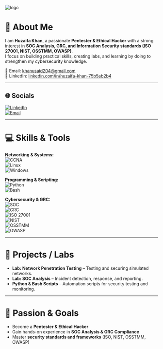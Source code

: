 ![logo](https://i.pinimg.com/originals/e9/ea/34/e9ea347d7bc199e10ac7f1592ce8abe5.gif)

# 💫 About Me  

I am **Huzaifa Khan**, a passionate **Pentester & Ethical Hacker** with a strong interest in **SOC Analysis, GRC, and Information Security standards (ISO 27001, NIST, OSSTMM, OWASP)**.  
I focus on building practical skills, creating labs, and learning by doing to strengthen my cybersecurity knowledge.  

📧 Email: [khanusaid204@gmail.com](mailto:khanusaid204@gmail.com)  
🔗 LinkedIn: [linkedin.com/in/huzaifa-khan-75b5ab2b4](https://www.linkedin.com/in/huzaifa-khan-75b5ab2b4)  

---

## 🌐 Socials  
[![LinkedIn](https://img.shields.io/badge/LinkedIn-%230077B5.svg?logo=linkedin&logoColor=white)](https://www.linkedin.com/in/huzaifa-khan-75b5ab2b4)  
[![Email](https://img.shields.io/badge/Email-D14836?logo=gmail&logoColor=white)](mailto:khanusaid204@gmail.com)  

---

# 💻 Skills & Tools

**Networking & Systems:**  
![CCNA](https://img.shields.io/badge/CCNA-0078D6?style=for-the-badge&logo=cisco&logoColor=white)  
![Linux](https://img.shields.io/badge/Linux-FCC624?style=for-the-badge&logo=linux&logoColor=black)  
![Windows](https://img.shields.io/badge/Windows-0078D6?style=for-the-badge&logo=windows&logoColor=white)  

**Programming & Scripting:**  
![Python](https://img.shields.io/badge/Python-3670A0?style=for-the-badge&logo=python&logoColor=ffdd54)  
![Bash](https://img.shields.io/badge/Bash-%23121011.svg?style=for-the-badge&logo=gnu-bash&logoColor=white)  

**Cybersecurity & GRC:**  
![SOC](https://img.shields.io/badge/SOC-FF6F61?style=for-the-badge)  
![GRC](https://img.shields.io/badge/GRC-008080?style=for-the-badge)  
![ISO 27001](https://img.shields.io/badge/ISO27001-007ACC?style=for-the-badge)  
![NIST](https://img.shields.io/badge/NIST-FFD700?style=for-the-badge)  
![OSSTMM](https://img.shields.io/badge/OSSTMM-4B0082?style=for-the-badge)  
![OWASP](https://img.shields.io/badge/OWASP-FF4500?style=for-the-badge)  

---

# 📝 Projects / Labs

- **Lab: Network Penetration Testing** – Testing and securing simulated networks.  
- **Lab: SOC Analysis** – Incident detection, response, and reporting.  
- **Python & Bash Scripts** – Automation scripts for security testing and monitoring.  

---

# 🎯 Passion & Goals

- Become a **Pentester & Ethical Hacker**  
- Gain hands-on experience in **SOC Analysis & GRC Compliance**  
- Master **security standards and frameworks** (ISO, NIST, OSSTMM, OWASP)  

